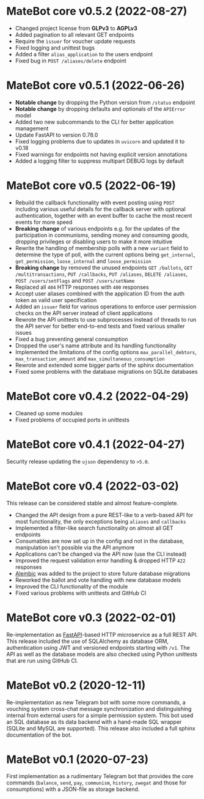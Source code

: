 # MateBot core v0.5.2 (2022-08-27)

- Changed project license from **GLPv3** to **AGPLv3**
- Added pagination to all relevant GET endpoints
- Require the `ìssuer` for voucher update requests
- Fixed logging and unittest bugs
- Added a filter `alias_application` to the users endpoint
- Fixed bug in `POST /aliases/delete` endpoint

# MateBot core v0.5.1 (2022-06-26)

- **Notable change** by dropping the Python version from `/status` endpoint
- **Notable change** by dropping defaults and optionals of the `APIError` model
- Added two new subcommands to the CLI for better application management
- Update FastAPI to version 0.78.0
- Fixed logging problems due to updates in `uvicorn` and updated it to v0.18
- Fixed warnings for endpoints not having explicit version annotations
- Added a logging filter to suppress multipart DEBUG logs by default

# MateBot core v0.5 (2022-06-19)

- Rebuild the callback functionality with event posting using `POST` including
  various useful details for the callback server with optional authentication,
  together with an event buffer to cache the most recent events for more speed
- **Breaking change** of various endpoints e.g. for the updates of the
  participation in communisms, sending money and consuming goods, dropping
  privileges or disabling users to make it more intuitive
- Rewrite the handling of membership polls with a new `variant` field
  to determine the type of poll, with the current options being
  `get_internal`, `get_permission`, `loose_internal` and `loose_permission`
- **Breaking change** by removed the unused endpoints `GET /ballots`,
  `GET /multitransactions`, `PUT /callbacks`, `PUT /aliases`,
  `DELETE /aliases`, `POST /users/setFlags` and `POST /users/setName`
- Replaced all `404` HTTP responses with `400` responses
- Accept user aliases combined with the application ID from
  the auth token as valid user specification
- Added an `issuer` field for various operations to enforce user
  permission checks on the API server instead of client applications
- Rewrote the API unittests to use subprocesses instead of threads to run the
  API server for better end-to-end tests and fixed various smaller issues
- Fixed a bug preventing general consumption
- Dropped the user's name attribute and its handling functionality
- Implemented the limitations of the config options `max_parallel_debtors`,
  `max_transaction_amount` and `max_simultaneous_consumption`
- Rewrote and extended some bigger parts of the sphinx documentation
- Fixed some problems with the database migrations on SQLite databases

# MateBot core v0.4.2 (2022-04-29)

- Cleaned up some modules
- Fixed problems of occupied ports in unittests

# MateBot core v0.4.1 (2022-04-27)

Security release updating the `ujson` dependency to `>5.0`.

# MateBot core v0.4 (2022-03-02)

This release can be considered stable and almost feature-complete.

- Changed the API design from a pure REST-like to a verb-based API for
  most functionality, the only exceptions being `aliases` and `callbacks`
- Implemented a filter-like search functionality on almost all GET endpoints
- Consumables are now set up in the config and not in the database,
  manipulation isn't possible via the API anymore
- Applications can't be changed via the API now (use the CLI instead)
- Improved the request validation error handling & dropped HTTP `422` responses
- [Alembic](https://alembic.sqlalchemy.org) was added to the
  project to store future database migrations
- Reworked the ballot and vote handling with new database models
- Improved the CLI functionality of the module
- Fixed various problems with unittests and GitHub CI

# MateBot core v0.3 (2022-02-01)

Re-implementation as [FastAPI](https://fastapi.tiangolo.com)-based
HTTP microservice as a full REST API. This release included the use of
SQLAlchemy as database ORM, authentication using JWT and versioned
endpoints starting with `/v1`. The API as well as the database models
are also checked using Python unittests that are run using GitHub CI.

# MateBot v0.2 (2020-12-11)

Re-implementation as new Telegram bot with some more commands, a vouching
system cross-chat message synchronization and distinguishing internal from
external users for a simple permission system. This bot used an SQL database
as its data backend with a hand-made SQL wrapper (SQLite and MySQL are
supported). This release also included a full sphinx documentation of the bot.

# MateBot v0.1 (2020-07-23)

First implementation as a rudimentary Telegram bot that provides the core
commands (`balance`, `send`, `pay`, `communism`, `history`, `zwegat` and
those for consumptions) with a JSON-file as storage backend.
